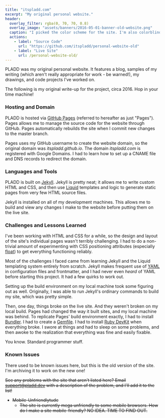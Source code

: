 ```yaml
---
title: "itspladd.com"
excerpt: "My original personal website."
header:
  overlay_filter: rgba(0, 70, 70, 0.8)
  overlay_image: "assets/banners/2016-05-01-banner-old-website.png"
  caption: "I picked the color scheme for the site. I'm also colorblind. These two facts are entirely unrelated."
  actions:
    - label: "Source Code"
      url: "https://github.com/itspladd/personal-website-old"
    - label: "Live Site"
      url: /personal-website-old/
---
```


PLADD was my original personal website. It features a blog, samples of my writing (which aren't really appropriate for work - be warned!), my drawings, and code projects I've worked on.

The following is my original write-up for the project, circa 2016. Hop in your time machine!

### Hosting and Domain ###

PLADD is hosted via [GitHub Pages](https://pages.github.com/) (referred to hereafter as just "Pages"). Pages allows me to manage the source code for the website through GitHub. Pages automatically rebuilds the site when I commit new changes to the master branch.<!--more-->

Pages uses my GitHub username to create the website domain, so the original domain was *itspladd.github.io*. The domain *itspladd.com* is registered with Google Domains. I had to learn how to set up a CNAME file and DNS records to redirect the domain.

### Languages and Tools ###

PLADD is built on [Jekyll](http://jekyllrb.com/). Jekyll is pretty neat; it allows me to write custom HTML and CSS, and then use [Liquid](http://liquidmarkup.org/) templates and logic to generate static pages from very few HTML source files.

Jekyll is installed on all of my development machines. This allows me to build and view any changes I make to the website before putting them on the live site.

### Challenges and Lessons Learned ###

I've been working with HTML and CSS for a while, so the design and layout of the site's individual pages wasn't terribly challenging. I had to do a non-trivial amount of experimenting with CSS positioning attributes (especially [float](http://www.w3schools.com/css/css_float.asp)) to get everything functioning reliably.

Most of the challenges I faced came from learning Jekyll and the Liquid templating system entirely from scratch. Jekyll makes frequent use of [YAML](http://yaml.org/) in configuration files and frontmatter, and I had never even _heard_ of YAML before starting this project. It had a few quirks to work out.

Setting up the build environment on my local machine took some figuring out as well. Originally, I was able to run Jekyll's ordinary commands to build my site, which was pretty simple.

Then, one day, things broke on the live site. And they weren't broken on my local build. Pages had changed the way it built sites, and my local machine was behind. To replicate Pages' build environment exactly, I had to install [Bundler](http://bundler.io/). I had to create a [Gemfile](http://bundler.io/gemfile.html). I had to install [Ruby DevKit](http://rubyinstaller.org/add-ons/devkit/) when everything broke. I swore at things and had to sleep on some problems, and then awoke to the realization that everything was fine and easily fixable.

You know. Standard programmer stuff.

### Known Issues ###

There used to be known issues here, but this is the old version of the site. I'm archiving it to work on the new one!

~~See any problems with the site that aren't listed here? Email <a href="mailto:support@pladd.dev">support@pladd.dev</a> with a description of the problem, and I'll add it to the list!~~

* ~~Mobile-Unfriendlytude~~
    * ~~The site is currently mega unfriendly to some mobile browsers. How do I make a site mobile-friendly? NO IDEA. TIME TO FIND OUT.~~